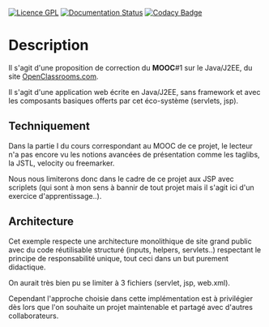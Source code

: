 [![Licence GPL](http://img.shields.io/badge/license-GPL-yellow.svg)](http://www.gnu.org/licenses/quick-guide-gplv3.fr.html) [![Documentation Status](https://readthedocs.org/projects/calculatrice-sdz/badge/?version=latest)](http://calculatrice-sdz.readthedocs.org/en/latest/README?badge=latest) [![Codacy Badge](https://api.codacy.com/project/badge/grade/baa556a291b640378db74dfa6e17aab6)](https://www.codacy.com/app/fabien-recco/calculatrice-sdz)

# Description #

Il s'agit d'une proposition de correction du **MOOC**#1 sur le Java/J2EE, du site [OpenClassrooms.com](http://openclassrooms.com/courses/developpez-des-sites-web-avec-java-ee).

Il s'agit d'une application web écrite en Java/J2EE, sans framework et avec les composants basiques offerts par cet éco-système (servlets, jsp).

## Techniquement ##

Dans la partie I du cours correspondant au MOOC de ce projet, le lecteur n'a pas encore vu les notions avancées de présentation comme les taglibs, la JSTL, velocity ou freemarker.

Nous nous limiterons donc dans le cadre de ce projet aux JSP avec scriplets (qui sont à mon sens à bannir de tout projet mais il s'agit ici d'un exercice d'apprentissage..).

## Architecture ##

Cet exemple respecte une architecture monolithique de site grand public avec du code réutilisable structuré (inputs, helpers, servlets..) respectant le principe de responsabilité unique, tout ceci dans un but purement didactique.

On aurait très bien pu se limiter à 3 fichiers (servlet, jsp, web.xml). 

Cependant l'approche choisie dans cette implémentation est à privilégier dès lors que l'on souhaite un projet maintenable et partagé avec d'autres collaborateurs.
